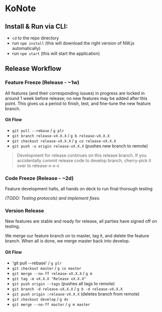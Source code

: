 # KoNote

## Install & Run via CLI:

-	`cd` to the repo directory
-	run `npm install` (this will download the right version of NW.js automatically)
-	run `npm start` (this will start the application)



## Release Workflow

### Feature Freeze (Release - ~1w)

All features (and their corresponding issues) in progress are locked in around 1 week before release; no new features may be added after this point. This gives us a period to finish, test, and fine-tune the new feature branch.

#### Git Flow
- `git pull --rebase` / `g plr`
- `git branch release-vX.X.X` / `g b release-vX.X.X`
- `git checkout release-vX.X.X` / `g co release-vX.X.X`
- `git push -u origin release-vX.X.X` (pushes new branch to remote)

> Development for release continues on this release branch.
> If you accidentally commit release code to develop branch, cherry-pick it over to release-x-x-x

### Code Freeze (Release - ~2d)

Feature development halts, all hands on deck to run final thorough testing

*(TODO: Testing protocols) and implement fixes.*

### Version Release

New features are stable and ready for release, all parties have signed off on testing.

We merge our feature branch on to master, tag it, and delete the feature branch. When all is done, we merge master back into develop.

#### Git Flow
- 'git pull --rebase' / `g plr`
- `git checkout master` / `g co master`
- `git merge --no-ff release-vX.X.X` / `g m`
- `git tag -m vX.X.X "Release vX.X.X"`
- `git push origin --tags` (pushes all tags to remote)
- `git branch -d release-vX.X.X` / `g b -d release-vX.X.X`
- `git push origin :release-vX.X.X` (deletes branch from remote)
- `git checkout develop` / `g dv`
- `git merge --no-ff master` / `g m master`



